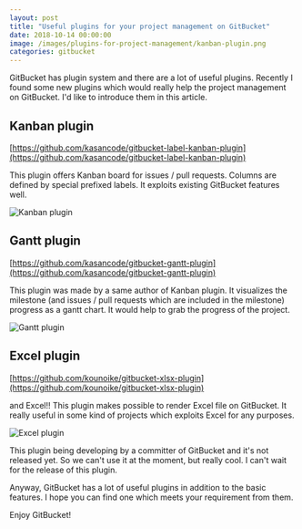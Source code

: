 ```yaml
---
layout: post
title: "Useful plugins for your project management on GitBucket"
date: 2018-10-14 00:00:00
image: /images/plugins-for-project-management/kanban-plugin.png
categories: gitbucket
---
```


GitBucket has plugin system and there are a lot of useful plugins. Recently I found some new plugins which would really help the project management on GitBucket. I'd like to introduce them in this article.

## Kanban plugin

[https://github.com/kasancode/gitbucket-label-kanban-plugin](https://github.com/kasancode/gitbucket-label-kanban-plugin)

This plugin offers Kanban board for issues / pull requests. Columns are defined by special prefixed labels. It exploits existing GitBucket features well.

![Kanban plugin]({{site.baseurl}}/images/plugins-for-project-management/kanban-plugin.png)

## Gantt plugin

[https://github.com/kasancode/gitbucket-gantt-plugin](https://github.com/kasancode/gitbucket-gantt-plugin)

This plugin was made by a same author of Kanban plugin. It visualizes the milestone (and issues / pull requests which are included in the milestone) progress as a gantt chart. It would help to grab the progress of the project.

![Gantt plugin]({{site.baseurl}}/images/plugins-for-project-management/gantt-plugin.png)

## Excel plugin

[https://github.com/kounoike/gitbucket-xlsx-plugin](https://github.com/kounoike/gitbucket-xlsx-plugin)

and Excel!! This plugin makes possible to render Excel file on GitBucket. It really useful in some kind of projects which exploits Excel for any purposes.

![Excel plugin]({{site.baseurl}}/images/plugins-for-project-management/excel-plugin.png)

This plugin being developing by a committer of GitBucket and it's not released yet. So we can't use it at the moment, but really cool. I can't wait for the release of this plugin.

Anyway, GitBucket has a lot of useful plugins in addition to the basic features. I hope you can find one which meets your requirement from them.

Enjoy GitBucket!
